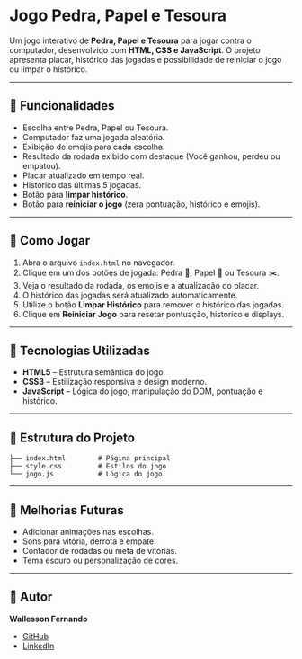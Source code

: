 # Jogo Pedra, Papel e Tesoura

Um jogo interativo de **Pedra, Papel e Tesoura** para jogar contra o computador, desenvolvido com **HTML, CSS e JavaScript**. O projeto apresenta placar, histórico das jogadas e possibilidade de reiniciar o jogo ou limpar o histórico.

---

## 🔹 Funcionalidades

- Escolha entre Pedra, Papel ou Tesoura.
- Computador faz uma jogada aleatória.
- Exibição de emojis para cada escolha.
- Resultado da rodada exibido com destaque (Você ganhou, perdeu ou empatou).
- Placar atualizado em tempo real.
- Histórico das últimas 5 jogadas.
- Botão para **limpar histórico**.
- Botão para **reiniciar o jogo** (zera pontuação, histórico e emojis).

---

## 🔹 Como Jogar

1. Abra o arquivo `index.html` no navegador.
2. Clique em um dos botões de jogada: Pedra 🗿, Papel 📄 ou Tesoura ✂️.
3. Veja o resultado da rodada, os emojis e a atualização do placar.
4. O histórico das jogadas será atualizado automaticamente.
5. Utilize o botão **Limpar Histórico** para remover o histórico das jogadas.
6. Clique em **Reiniciar Jogo** para resetar pontuação, histórico e displays.

---

## 🔹 Tecnologias Utilizadas

- **HTML5** – Estrutura semântica do jogo.
- **CSS3** – Estilização responsiva e design moderno.
- **JavaScript** – Lógica do jogo, manipulação do DOM, pontuação e histórico.

---

## 🔹 Estrutura do Projeto

```
├── index.html        # Página principal
├── style.css         # Estilos do jogo
└── jogo.js           # Lógica do jogo
```

---

## 🔹 Melhorias Futuras

- Adicionar animações nas escolhas.
- Sons para vitória, derrota e empate.
- Contador de rodadas ou meta de vitórias.
- Tema escuro ou personalização de cores.

---

## 🔹 Autor

**Wallesson Fernando**

- [GitHub](https://github.com/wallessonf)
- [LinkedIn](https://www.linkedin.com/in/wallesson-fernando)

